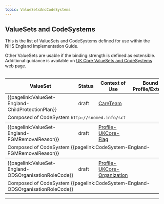 ```yaml
---
topic: ValueSetsAndCodeSystems
---
```

## ValueSets and CodeSystems

This is the list of ValueSets and CodeSystems defined for use within the NHS England Implementation Guide.

Other ValueSets are usable if the binding strength is defined as extensible.
<br>Additional guidance is available on <a href="https://simplifier.net/guide/UK-Core-Implementation-Guide-STU3-Sequence/Home/Terminology/ValueSetsandCodeSystems.page.md?version=current" target="_blank">UK Core ValueSets and CodeSystems</a> web page.
<br><br>

<style>
 [class*=override] {
 	background-color:#f2f2f2;
	 }
</style>

<table id="valuesetlist" title= "List of all ValueSets and CodeSystems">
<thead>
<tr>
<th class="width45" scope="col">ValueSet</th>
<th class="width05" scope="col">Status</th>
<th class="width20" scope="col">Context of Use</th>
<th class="width25" scope="col">Bound in Profile/Extension</th>
</tr>
</thead>
<tbody>

<tr>
<td>{{pagelink:ValueSet-England-ChildProtectionPlan}}</td>
<td>draft</td>
<td><a href='https://www.hl7.org/fhir/r4/careteam.html' target="_blank">CareTeam</td>
<td></td>
</tr>
<tr>
<td colspan="4">Composed of CodeSystem <code>http://snomed.info/sct</code></td>
</tr>
<tr>
<td colspan="4"  class="override"></td>
</tr>

<tr>
<td>{{pagelink:ValueSet-England-FGMRemovalReason}}</td>
<td>draft</td>
<td><a href='https://simplifier.net/guide/UK-Core-Implementation-Guide-STU3-Sequence/Home/ProfilesandExtensions/Profile-UKCore-Flag?version=current' target="_blank">Profile-UKCore-Flag</td>
<td></td>
</tr>
<tr>
<td colspan="4">Composed of CodeSystem {{pagelink:CodeSystem-England-FGMRemovalReason}}</td>
</tr>
<tr>
<td colspan="4"  class="override"></td>
</tr>

<tr>
<td>{{pagelink:ValueSet-England-ODSOrganisationRoleCode}}</td>
<td>draft</td>
<td><a href='https://simplifier.net/guide/UK-Core-Implementation-Guide-STU3-Sequence/Home/ProfilesandExtensions/Profile-UKCore-Organization?version=current' target="_blank">Profile-UKCore-Organization</td>
<td></td>
</tr>
<tr>
<td colspan="4">Composed of CodeSystem {{pagelink:CodeSystem-England-ODSOrganisationRoleCode}}</td>
</tr>

</tbody>
</table>

---
